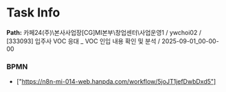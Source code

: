 # Task Info

**Path:** 카페24(주)\본사사업장\[CG]MI본부\창업센터\사업운영1 / ywchoi02 / [333093] 입주사 VOC 응대 _ VOC 인입 내용 확인 및 분석 / 2025-09-01_00-00-00

### BPMN
- ["https://n8n-mi-014-web.hanpda.com/workflow/5joJT1jefDwbDxd5"]

